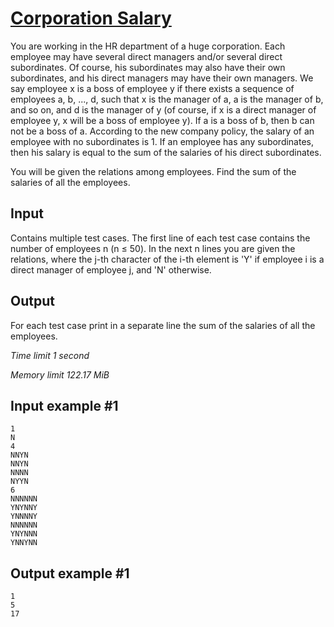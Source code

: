 # [Corporation Salary](https://www.e-olymp.com/en/contests/9116/problems/79190)

You are working in the HR department of a huge corporation. Each employee may have several direct managers and/or several direct subordinates. Of course, his subordinates may also have their own subordinates, and his direct managers may have their own managers. We say employee x is a boss of employee y if there exists a sequence of employees a, b, ..., d, such that x is the manager of a, a is the manager of b, and so on, and d is the manager of y (of course, if x is a direct manager of employee y, x will be a boss of employee y). If a is a boss of b, then b can not be a boss of a. According to the new company policy, the salary of an employee with no subordinates is 1. If an employee has any subordinates, then his salary is equal to the sum of the salaries of his direct subordinates.

You will be given the relations among employees. Find the sum of the salaries of all the employees.

## Input

Contains multiple test cases. The first line of each test case contains the number of employees n (n ≤ 50). In the next n lines you are given the relations, where the j-th character of the i-th element is 'Y' if employee i is a direct manager of employee j, and 'N' otherwise.

## Output

For each test case print in a separate line the sum of the salaries of all the employees.

_Time limit 1 second_

_Memory limit 122.17 MiB_

## Input example #1
```
1
N
4
NNYN
NNYN
NNNN
NYYN
6
NNNNNN
YNYNNY
YNNNNY
NNNNNN
YNYNNN
YNNYNN
```

## Output example #1
```
1
5
17
```
